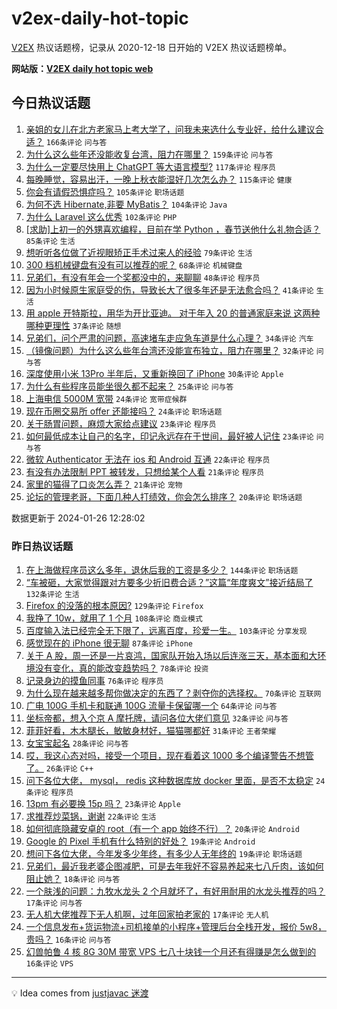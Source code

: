 # v2ex-daily-hot-topic

[V2EX](https://www.v2ex.com/) 热议话题榜，记录从 2020-12-18 日开始的 V2EX 热议话题榜单。

**网站版：[V2EX daily hot topic web](https://boojack.github.io/v2ex-daily-hot-topic-web/)**

## 今日热议话题

<!-- TODAY BEGIN -->

1. [亲姐的女儿在北方老家马上考大学了，问我未来选什么专业好，给什么建议合适？](https://www.v2ex.com/t/1011683) `166条评论` `问与答`
1. [为什么这么些年还没能收复台湾，阻力在哪里？](https://www.v2ex.com/t/1011661) `159条评论` `问与答`
1. [为什么一定要尽快用上 ChatGPT 等大语言模型?](https://www.v2ex.com/t/1011694) `117条评论` `程序员`
1. [每晚睡觉，容易出汗，一晚上秋衣能湿好几次怎么办？](https://www.v2ex.com/t/1011636) `115条评论` `健康`
1. [你会有请假恐惧症吗？](https://www.v2ex.com/t/1011716) `105条评论` `职场话题`
1. [为何不选 Hibernate,非要 MyBatis？](https://www.v2ex.com/t/1011737) `104条评论` `Java`
1. [为什么 Laravel 这么优秀](https://www.v2ex.com/t/1011696) `102条评论` `PHP`
1. [[求助]上初一的外甥喜欢编程，目前在学 Python ，春节送他什么礼物合适？](https://www.v2ex.com/t/1011670) `85条评论` `生活`
1. [想听听各位做了近视眼矫正手术过来人的经验](https://www.v2ex.com/t/1011642) `79条评论` `生活`
1. [300 档机械键盘有没有可以推荐的呢？](https://www.v2ex.com/t/1011689) `68条评论` `机械键盘`
1. [兄弟们，有没有年会一个奖都没中的，来聊聊](https://www.v2ex.com/t/1011843) `48条评论` `程序员`
1. [因为小时候原生家庭受的伤，导致长大了很多年还是无法愈合吗？](https://www.v2ex.com/t/1011778) `41条评论` `生活`
1. [用 apple 开特斯拉，用华为开比亚迪。 对于年入 20 的普通家庭来说 这两种哪种更理性](https://www.v2ex.com/t/1011858) `37条评论` `随想`
1. [兄弟们，问个严肃的问题，高速堵车走应急车道是什么心理？](https://www.v2ex.com/t/1011805) `34条评论` `汽车`
1. [（镜像问题）为什么这么些年台湾还没能宣布独立，阻力在哪里？](https://www.v2ex.com/t/1011672) `32条评论` `问与答`
1. [深度使用小米 13Pro 半年后，又重新换回了 iPhone](https://www.v2ex.com/t/1011829) `30条评论` `Apple`
1. [为什么有些程序员能坐很久都不起来？](https://www.v2ex.com/t/1011641) `25条评论` `问与答`
1. [上海电信 5000M 宽带](https://www.v2ex.com/t/1011883) `24条评论` `宽带症候群`
1. [现在币圈交易所 offer 还能接吗？](https://www.v2ex.com/t/1011867) `24条评论` `职场话题`
1. [关于肠胃问题，麻烦大家给点建议](https://www.v2ex.com/t/1011822) `23条评论` `程序员`
1. [如何最低成本让自己的名字，印记永远存在于世间，最好被人记住](https://www.v2ex.com/t/1011818) `23条评论` `问与答`
1. [微软 Authenticator 无法在 ios 和 Android 互通](https://www.v2ex.com/t/1011631) `22条评论` `程序员`
1. [有没有办法限制 PPT 被转发，只想给某个人看](https://www.v2ex.com/t/1011686) `21条评论` `程序员`
1. [家里的猫得了口炎怎么弄？](https://www.v2ex.com/t/1011633) `21条评论` `宠物`
1. [论坛的管理老哥，下面几种人打绩效，你会怎么排序？](https://www.v2ex.com/t/1011877) `20条评论` `职场话题`

数据更新于 2024-01-26 12:28:02

<!-- TODAY END -->

### 昨日热议话题

<!-- YESTERDAY BEGIN -->

1. [在上海做程序员这么多年，退休后我的工资是多少？](https://www.v2ex.com/t/1011358) `144条评论` `职场话题`
1. [“车被砸，大家觉得跟对方要多少折旧费合适？”这篇“年度爽文”接近结局了](https://www.v2ex.com/t/1011397) `132条评论` `生活`
1. [Firefox 的没落的根本原因?](https://www.v2ex.com/t/1011474) `129条评论` `Firefox`
1. [我挣了 10w，就用了 1 个月](https://www.v2ex.com/t/1011400) `108条评论` `商业模式`
1. [百度输入法已经完全无下限了，远离百度，珍爱一生。](https://www.v2ex.com/t/1011440) `103条评论` `分享发现`
1. [感觉现在的 iPhone 很无聊](https://www.v2ex.com/t/1011377) `87条评论` `iPhone`
1. [关于 A 股，周一还是一片哀鸿，国家队开始入场以后连涨三天，基本面和大环境没有变化，真的能改变趋势吗？](https://www.v2ex.com/t/1011495) `78条评论` `投资`
1. [记录身边的摸鱼同事](https://www.v2ex.com/t/1011470) `76条评论` `程序员`
1. [为什么现在越来越多帮你做决定的东西了？剥夺你的选择权。](https://www.v2ex.com/t/1011368) `70条评论` `互联网`
1. [广电 100G 手机卡和联通 100G 流量卡保留哪一个](https://www.v2ex.com/t/1011366) `64条评论` `问与答`
1. [坐标帝都，想入个京 A 摩托牌，请问各位大佬们意见](https://www.v2ex.com/t/1011486) `32条评论` `问与答`
1. [菲菲好看，木木腿长，敏敏身材好，猫猫哪都好](https://www.v2ex.com/t/1011364) `31条评论` `王者荣耀`
1. [女宝宝起名](https://www.v2ex.com/t/1011477) `28条评论` `问与答`
1. [哎，我这心态对吗，接受一个项目，现在看着这 1000 多个编译警告不想管了。](https://www.v2ex.com/t/1011501) `26条评论` `C++`
1. [问下各位大佬， mysql， redis 这种数据库放 docker 里面，是否不太稳定](https://www.v2ex.com/t/1011450) `24条评论` `程序员`
1. [13pm 有必要换 15p 吗？](https://www.v2ex.com/t/1011492) `23条评论` `Apple`
1. [求推荐炒菜锅，谢谢](https://www.v2ex.com/t/1011413) `22条评论` `生活`
1. [如何彻底隐藏安卓的 root（有一个 app 始终不行）？](https://www.v2ex.com/t/1011565) `20条评论` `Android`
1. [Google 的 Pixel 手机有什么特别的好处？](https://www.v2ex.com/t/1011622) `19条评论` `Android`
1. [想问下各位大佬，今年发多少年终，有多少人无年终的](https://www.v2ex.com/t/1011528) `19条评论` `职场话题`
1. [兄弟们，最近我老婆企图减肥，可是去年我好不容易养起来七八斤肉，该如何阻止她？](https://www.v2ex.com/t/1011459) `18条评论` `问与答`
1. [一个肤浅的问题：九牧水龙头 2 个月就坏了，有好用耐用的水龙头推荐的吗？](https://www.v2ex.com/t/1011575) `17条评论` `问与答`
1. [无人机大佬推荐下无人机啊，过年回家拍老家的](https://www.v2ex.com/t/1011446) `17条评论` `无人机`
1. [一个信息发布+货运物流+司机接单的小程序+管理后台全栈开发，报价 5w8，贵吗？](https://www.v2ex.com/t/1011541) `16条评论` `问与答`
1. [幻兽帕鲁 4 核 8G 30M 带宽 VPS 七八十块钱一个月还有得赚是怎么做到的](https://www.v2ex.com/t/1011409) `16条评论` `VPS`

<!-- YESTERDAY END -->

---

💡 Idea comes from [justjavac 迷渡](https://github.com/justjavac/)
